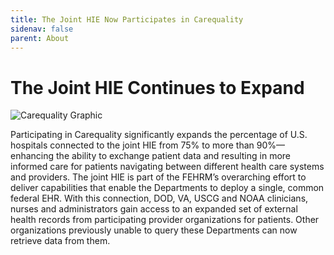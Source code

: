 ```yaml
---
title: The Joint HIE Now Participates in Carequality
sidenav: false
parent: About
---
```

# **The Joint HIE Continues to Expand**

![Carequality Graphic](../images/carequality-graphic_082223-03.png)

Participating in Carequality significantly expands the percentage of U.S. hospitals connected to the joint HIE from 75% to more than 90%—enhancing
the ability to exchange patient data and resulting in more informed care for
patients navigating between different health care systems and providers. The
joint HIE is part of the FEHRM’s overarching effort to deliver capabilities
that enable the Departments to deploy a single, common federal EHR. With this
connection, DOD, VA, USCG and NOAA clinicians, nurses and administrators gain
access to an expanded set of external health records from participating
provider organizations for patients. Other organizations previously unable to
query these Departments can now retrieve data from them.
